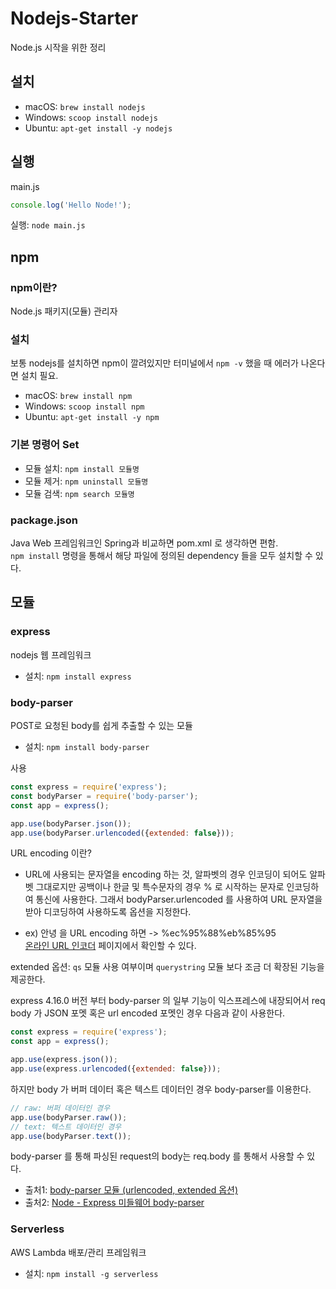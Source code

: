# Nodejs-Starter
Node.js 시작을 위한 정리

## 설치
* macOS: `brew install nodejs`
* Windows: `scoop install nodejs`
* Ubuntu: `apt-get install -y nodejs`

## 실행
main.js
``` javascript
console.log('Hello Node!');
```

실행: `node main.js`

## npm
### npm이란?
Node.js 패키지(모듈) 관리자

### 설치
보통 nodejs를 설치하면 npm이 깔려있지만 터미널에서 `npm -v` 했을 때 에러가 나온다면 설치 필요.
* macOS: `brew install npm`
* Windows: `scoop install npm`
* Ubuntu: `apt-get install -y npm`

### 기본 명령어 Set
* 모듈 설치: `npm install 모듈명`
* 모듈 제거: `npm uninstall 모듈명`
* 모듈 검색: `npm search 모듈명`

### package.json
Java Web 프레임워크인 Spring과 비교하면 pom.xml 로 생각하면 편함.   
`npm install` 명령을 통해서 해당 파일에 정의된 dependency 들을 모두 설치할 수 있다.

## 모듈
### express
nodejs 웹 프레임워크
* 설치: `npm install express`

### body-parser
POST로 요청된 body를 쉽게 추출할 수 있는 모듈
* 설치: `npm install body-parser`   

사용
```javascript
const express = require('express');
const bodyParser = require('body-parser');
const app = express();

app.use(bodyParser.json());
app.use(bodyParser.urlencoded({extended: false}));
```
URL encoding 이란? 
* URL에 사용되는 문자열을 encoding 하는 것, 알파벳의 경우 인코딩이 되어도 알파벳 그대로지만 공백이나 한글 및 특수문자의 경우
% 로 시작하는 문자로 인코딩하여 통신에 사용한다. 그래서 bodyParser.urlencoded 를 사용하여 URL 문자열을 받아 디코딩하여 사용하도록 옵션을 지정한다.   

* ex) 안녕 을 URL encoding 하면 -> %ec%95%88%eb%85%95   
[온라인 URL 인코더](https://www.convertstring.com/ko/EncodeDecode/UrlEncode) 페이지에서 확인할 수 있다.

extended 옵션: `qs` 모듈 사용 여부이며 `querystring` 모듈 보다 조금 더 확장된 기능을 제공한다.   

express 4.16.0 버전 부터 body-parser 의 일부 기능이 익스프레스에 내장되어서 req body 가 JSON 포멧 혹은 url encoded 포멧인 경우 다음과 같이 사용한다.
```javascript
const express = require('express');
const app = express();

app.use(express.json());
app.use(express.urlencoded({extended: false}));
```

하지만 body 가 버퍼 데이터 혹은 텍스트 데이터인 경우 body-parser를 이용한다.
``` javascript
// raw: 버퍼 데이터인 경우
app.use(bodyParser.raw());
// text: 텍스트 데이터인 경우
app.use(bodyParser.text());
```

body-parser 를 통해 파싱된 request의 body는 req.body 를 통해서 사용할 수 있다.

* 출처1: [body-parser 모듈 (urlencoded, extended 옵션)](https://sjh836.tistory.com/154)
* 출처2: [Node - Express 미들웨어 body-parser](https://backback.tistory.com/336) 

### Serverless
AWS Lambda 배포/관리 프레임워크   
* 설치: `npm install -g serverless`
